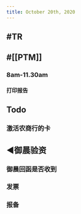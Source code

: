 ```yaml
---
title: October 20th, 2020
---
```


## #TR

## #[[PTM]]
### 8am-11.30am
#### 打印报告

## Todo
### 激活农商行的卡

## ◀御晨验资
### 御晨回函是否收到

### 发票

### 报备
